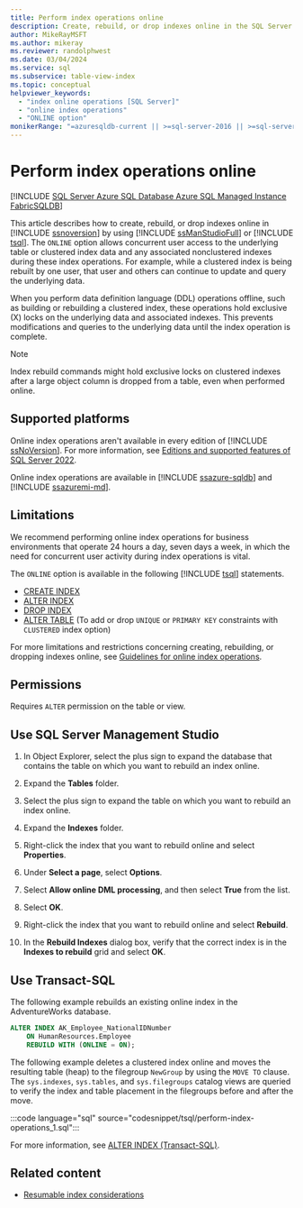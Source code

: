 ```yaml
---
title: Perform index operations online
description: Create, rebuild, or drop indexes online in the SQL Server Database Engine.
author: MikeRayMSFT
ms.author: mikeray
ms.reviewer: randolphwest
ms.date: 03/04/2024
ms.service: sql
ms.subservice: table-view-index
ms.topic: conceptual
helpviewer_keywords:
  - "index online operations [SQL Server]"
  - "online index operations"
  - "ONLINE option"
monikerRange: "=azuresqldb-current || >=sql-server-2016 || >=sql-server-linux-2017 || =azuresqldb-mi-current || =fabric"
---
```

# Perform index operations online

[!INCLUDE [SQL Server Azure SQL Database Azure SQL Managed Instance FabricSQLDB](../../includes/applies-to-version/sql-asdb-asdbmi-fabricsqldb.md)]

This article describes how to create, rebuild, or drop indexes online in [!INCLUDE [ssnoversion](../../includes/ssnoversion-md.md)] by using [!INCLUDE [ssManStudioFull](../../includes/ssmanstudiofull-md.md)] or [!INCLUDE [tsql](../../includes/tsql-md.md)]. The `ONLINE` option allows concurrent user access to the underlying table or clustered index data and any associated nonclustered indexes during these index operations. For example, while a clustered index is being rebuilt by one user, that user and others can continue to update and query the underlying data.

When you perform data definition language (DDL) operations offline, such as building or rebuilding a clustered index, these operations hold exclusive (X) locks on the underlying data and associated indexes. This prevents modifications and queries to the underlying data until the index operation is complete.

> [!NOTE]  
> Index rebuild commands might hold exclusive locks on clustered indexes after a large object column is dropped from a table, even when performed online.

## Supported platforms

Online index operations aren't available in every edition of [!INCLUDE [ssNoVersion](../../includes/ssnoversion-md.md)]. For more information, see [Editions and supported features of SQL Server 2022](../../sql-server/editions-and-components-of-sql-server-2022.md).

Online index operations are available in [!INCLUDE [ssazure-sqldb](../../includes/ssazure-sqldb.md)] and [!INCLUDE [ssazuremi-md](../../includes/ssazuremi-md.md)].

## Limitations

We recommend performing online index operations for business environments that operate 24 hours a day, seven days a week, in which the need for concurrent user activity during index operations is vital.

The `ONLINE` option is available in the following [!INCLUDE [tsql](../../includes/tsql-md.md)] statements.

- [CREATE INDEX](../../t-sql/statements/create-index-transact-sql.md)
- [ALTER INDEX](../../t-sql/statements/alter-index-transact-sql.md)
- [DROP INDEX](../../t-sql/statements/drop-index-transact-sql.md)
- [ALTER TABLE](../../t-sql/statements/alter-table-transact-sql.md) (To add or drop `UNIQUE` or `PRIMARY KEY` constraints with `CLUSTERED` index option)

For more limitations and restrictions concerning creating, rebuilding, or dropping indexes online, see [Guidelines for online index operations](guidelines-for-online-index-operations.md).

## Permissions

Requires `ALTER` permission on the table or view.

## <a id="SSMSProcedure"></a> Use SQL Server Management Studio

1. In Object Explorer, select the plus sign to expand the database that contains the table on which you want to rebuild an index online.

1. Expand the **Tables** folder.

1. Select the plus sign to expand the table on which you want to rebuild an index online.

1. Expand the **Indexes** folder.

1. Right-click the index that you want to rebuild online and select **Properties**.

1. Under **Select a page**, select **Options**.

1. Select **Allow online DML processing**, and then select **True** from the list.

1. Select **OK**.

1. Right-click the index that you want to rebuild online and select **Rebuild**.

1. In the **Rebuild Indexes** dialog box, verify that the correct index is in the **Indexes to rebuild** grid and select **OK**.

## <a id="TsqlProcedure"></a> Use Transact-SQL

The following example rebuilds an existing online index in the AdventureWorks database.

```sql
ALTER INDEX AK_Employee_NationalIDNumber
    ON HumanResources.Employee
    REBUILD WITH (ONLINE = ON);
```

The following example deletes a clustered index online and moves the resulting table (heap) to the filegroup `NewGroup` by using the `MOVE TO` clause. The `sys.indexes`, `sys.tables`, and `sys.filegroups` catalog views are queried to verify the index and table placement in the filegroups before and after the move.

:::code language="sql" source="codesnippet/tsql/perform-index-operations_1.sql":::

For more information, see [ALTER INDEX (Transact-SQL)](../../t-sql/statements/alter-index-transact-sql.md).

## Related content

- [Resumable index considerations](guidelines-for-online-index-operations.md#resumable-index-considerations)

